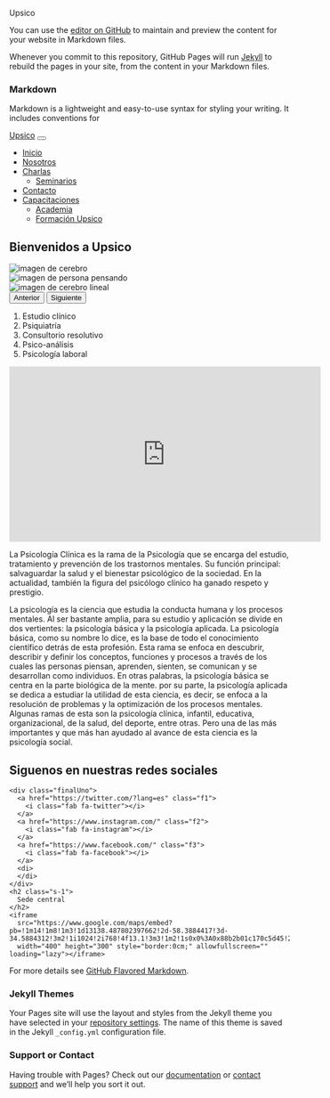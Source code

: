 Upsico

You can use the [editor on GitHub](https://github.com/BrahianOnoa/Upsico/edit/gh-pages/index.md) to maintain and preview the content for your website in Markdown files.

Whenever you commit to this repository, GitHub Pages will run [Jekyll](https://jekyllrb.com/) to rebuild the pages in your site, from the content in your Markdown files.

### Markdown

Markdown is a lightweight and easy-to-use syntax for styling your writing. It includes conventions for

<!doctype html>
<html lang="es">

<head>
  <!-- Required meta tags -->
  <meta charset="utf-8">
  <meta name="viewport" content="width=device-width, initial-scale=1">
  <!--SEO-->
  <meta name="description" content="Upsico, plataforma de interacción psicológica 24 horas, todos los días de la semana, se dan charlas y consultas ">
  <meta name="keywords" content="psicologia,charlas,seminarios,aprendizaje,consultas, contacto,capacitaciones,upsico">
<!--SEO Open graph-->
  <meta property="og:title" content="Upsico, plataforma psicologica">
  <meta property="og:type" content="Upsico, plataforma psicologica">
  <meta property="og:imag" content="../imagenes/cerepsico.jpg">
  <meta property="og:url" content="https:/upsico.com">
  <meta property="og:description" content="Upsico, plataforma de interacción psicológica 24 horas, todos los días de la semana, se dan charlas y consultas">
  <meta property="og:author" content="Brahian Camacho">
  <script src="https://kit.fontawesome.com/dea4d95804.js" crossorigin="anonymous"></script>
  <!-- Bootstrap CSS -->
  <link href="https://cdn.jsdelivr.net/npm/bootstrap@5.0.1/dist/css/bootstrap.min.css" rel="stylesheet"
    integrity="sha384-+0n0xVW2eSR5OomGNYDnhzAbDsOXxcvSN1TPprVMTNDbiYZCxYbOOl7+AMvyTG2x" crossorigin="anonymous">
  <!-- Mi CSS-->
  <link rel="stylesheet" href="style.css">
  <title>Upsico, plataforma de interacción psicológica 24 horas full</title>
</head>

<body class="imageFondo">
  <!--Menu-->
  <section class="container">
    <nav class="navbar navbar-expand-lg navbar-light">
      <div class="container-fluid">
        <a class="navbar-brand" href="#">Upsico</a>
        <button class="navbar-toggler" type="button" data-bs-toggle="collapse" data-bs-target="#navbarNavDropdown"
          aria-controls="navbarNavDropdown" aria-expanded="false" aria-label="Toggle navigation">
          <span class="navbar-toggler-icon"></span>
        </button>
        <div class="collapse navbar-collapse" id="navbarNavDropdown">
          <ul class="navbar-nav">
            <li class="nav-item menu">
              <a class="nav-link active" aria-current="page" href="index.html">Inicio</a>
            </li>
            <li class="nav-item menu">
              <a class="nav-link" href="nosotros.html">Nosotros</a>
            </li>
            <li class="nav-item dropdown menu">
              <a class="nav-link dropdown-toggle" href="charlas.html" id="navbarDropdownMenuLink" role="button"
                data-bs-toggle="dropdown" aria-expanded="false">
                Charlas
              </a>
              <ul class="dropdown-menu menu" aria-labelledby="navbarDropdownMenuLink">
                <li><a class="dropdown-item" href="seminario.html">Seminarios</a></li>
              </ul>
            </li>
            <li class="nav-item menu">
              <a class="nav-link" href="contacto.html">Contacto</a>
            </li>
            <li class="nav-item dropdown menu">
              <a class="nav-link dropdown-toggle" href="capacitaciones.html" id="navbarDropdownMenuLink" role="button"
                data-bs-toggle="dropdown" aria-expanded="false">
                Capacitaciones
              </a>
              <ul class="dropdown-menu menu" aria-labelledby="navbarDropdownMenuLink">
                <li><a class="dropdown-item" href="#">Academia</a></li>
                <li><a class="dropdown-item" href="#">Formación Upsico</a></li>
              </ul>
            </li>
          </ul>
        </div>
      </div>
    </nav>
  </section>
  <section>
    <a href="https://api.whatsapp.com/send?phone=+541168034341" class="botonWhatsapp" target="_blank">
      <i class="fab fa-whatsapp"></i>
    </a>
  </section>
  </section>
  <section>
    <h1>
      Bienvenidos a Upsico
    </h1>
  </section>
  <section class="container row w-50 carousel">
    <div id="carouselExampleControls" class="carousel slide" data-bs-ride="carousel">
      <div class="carousel-inner">
        <div class="carousel-item active">
          <img src="imagenes/cerepsico.jpg" class="d-block w-100" alt="imagen de cerebro">
        </div>
        <div class="carousel-item">
          <img src="imagenes/cp3.jpg" class="d-block w-100" alt="imagen de persona pensando">
        </div>
        <div class="carousel-item">
          <img src="imagenes/cp5.jpg" class="d-block w-100" alt="imagen de cerebro lineal">
        </div>
      </div>
      <button class="carousel-control-prev" type="button" data-bs-target="#carouselExampleControls"
        data-bs-slide="prev">
        <span class="carousel-control-prev-icon" aria-hidden="true"></span>
        <span class="visually-hidden">Anterior</span>
      </button>
      <button class="carousel-control-next" type="button" data-bs-target="#carouselExampleControls"
        data-bs-slide="next">
        <span class="carousel-control-next-icon" aria-hidden="true"></span>
        <span class="visually-hidden">Siguiente</span>
      </button>
    </div>
  </section>
  <section>
    <ol class="listaUno">
      <li>
        Estudio clínico
      </li>
      <li>
        Psiquiatría
      </li>
      <li>
        Consultorio resolutivo
      </li>
      <li>
        Psico-análisis
      </li>
      <li>
        Psicología laboral
      </li>
    </ol>
    <iframe width="560" height="315" src="https://www.youtube.com/embed/yYFhPO5pArc" title="YouTube video player"
      frameborder="0" allow="accelerometer; autoplay; clipboard-write; encrypted-media; gyroscope; picture-in-picture"
      allowfullscreen></iframe>
  </section>
  <section>
    <p class="container">
      La Psicología Clínica es la rama de la Psicología que se encarga del estudio, tratamiento y
      prevención de los trastornos mentales.
      Su función principal: salvaguardar la salud y el bienestar psicológico de la sociedad.
      En la actualidad, también la figura del psicólogo clínico ha ganado respeto y prestigio.
    </p>
  </section>
  <section>
    <p class="parrafoUno">
      La psicología es la ciencia que estudia la conducta humana y los procesos mentales.
      Al ser bastante amplia, para su estudio y aplicación se divide en dos vertientes:
      la psicología básica y la psicología aplicada.
      La psicología básica, como su nombre lo dice, es la base de todo el conocimiento científico
      detrás de esta profesión. Esta rama se enfoca en descubrir,
      describir y definir los conceptos, funciones y procesos a través de los cuales
      las personas piensan, aprenden, sienten, se comunican y se desarrollan como individuos.
      En otras palabras, la psicología básica se centra en la parte biológica de la mente.
      por su parte, la psicología aplicada se dedica a estudiar la utilidad de esta ciencia,
      es decir, se enfoca a la resolución de problemas y la optimización de los procesos mentales.
      Algunas ramas de esta son la psicología clínica, infantil, educativa, organizacional,
      de la salud, del deporte, entre otras. Pero una de las más importantes y que más han
      ayudado al avance de esta ciencia es la psicología social.
    </p>
  </section>
  <footer>
    <h2 class="s-1">
      Siguenos en nuestras redes sociales
    </h2>

    <div class="finalUno">
      <a href="https://twitter.com/?lang=es" class="f1">
        <i class="fab fa-twitter"></i>
      </a>
      <a href="https://www.instagram.com/" class="f2">
        <i class="fab fa-instagram"></i>
      </a>
      <a href="https://www.facebook.com/" class="f3">
        <i class="fab fa-facebook"></i>
      </a>
      <di>
      </di>
    </div>
    <h2 class="s-1">
      Sede central
    </h2>
    <iframe
      src="https://www.google.com/maps/embed?pb=!1m14!1m8!1m3!1d13138.487802397662!2d-58.3884417!3d-34.5884312!3m2!1i1024!2i768!4f13.1!3m3!1m2!1s0x0%3A0x88b2b01c170c5d45!2sBresson%20Brokers!5e0!3m2!1ses!2sar!4v1619553562850!5m2!1ses!2sar"
      width="400" height="300" style="border:0cm;" allowfullscreen="" loading="lazy"></iframe>
  </footer>
  <!-- Optional JavaScript; choose one of the two! -->

  <!-- Option 1: Bootstrap Bundle with Popper -->
  <script src="https://cdn.jsdelivr.net/npm/bootstrap@5.0.1/dist/js/bootstrap.bundle.min.js"
    integrity="sha384-gtEjrD/SeCtmISkJkNUaaKMoLD0//ElJ19smozuHV6z3Iehds+3Ulb9Bn9Plx0x4"
    crossorigin="anonymous"></script>
  <!-- Option 2: Separate Popper and Bootstrap JS -->
  <!--
    <script src="https://cdn.jsdelivr.net/npm/@popperjs/core@2.9.2/dist/umd/popper.min.js" integrity="sha384-IQsoLXl5PILFhosVNubq5LC7Qb9DXgDA9i+tQ8Zj3iwWAwPtgFTxbJ8NT4GN1R8p" crossorigin="anonymous"></script>
    <script src="https://cdn.jsdelivr.net/npm/bootstrap@5.0.1/dist/js/bootstrap.min.js" integrity="sha384-Atwg2Pkwv9vp0ygtn1JAojH0nYbwNJLPhwyoVbhoPwBhjQPR5VtM2+xf0Uwh9KtT" crossorigin="anonymous"></script>
    -->
</body>

</html>

For more details see [GitHub Flavored Markdown](https://guides.github.com/features/mastering-markdown/).

### Jekyll Themes

Your Pages site will use the layout and styles from the Jekyll theme you have selected in your [repository settings](https://github.com/BrahianOnoa/Upsico/settings/pages). The name of this theme is saved in the Jekyll `_config.yml` configuration file.

### Support or Contact

Having trouble with Pages? Check out our [documentation](https://docs.github.com/categories/github-pages-basics/) or [contact support](https://support.github.com/contact) and we’ll help you sort it out.
